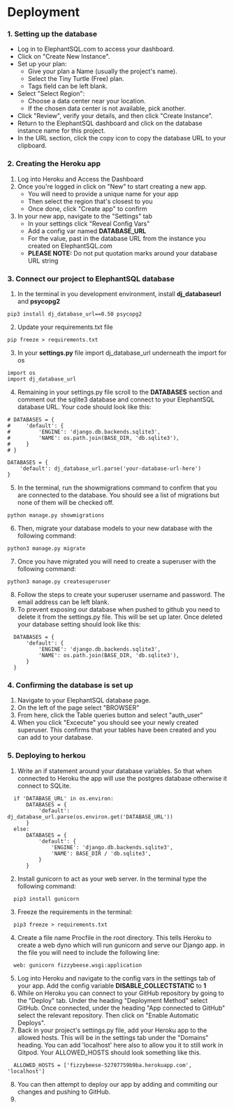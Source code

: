 # Deployment

### 1. Setting up the database
- Log in to ElephantSQL.com to access your dashboard.
- Click on "Create New Instance".
- Set up your plan:
  - Give your plan a Name (usually the project's name).
  - Select the Tiny Turtle (Free) plan.
  - Tags field can be left blank.
- Select "Select Region":
  - Choose a data center near your location.
  - If the chosen data center is not available, pick another.
- Click "Review", verify your details, and then click "Create Instance".
- Return to the ElephantSQL dashboard and click on the database instance name for this project.
- In the URL section, click the copy icon to copy the database URL to your clipboard.

### 2. Creating the Heroku app
1. Log into Heroku and Access the Dashboard
2. Once you're logged in click on "New" to start creating a new app.
    - You will need to provide a unique name for your app
    - Then select the region that's closest to you
    - Once done, click "Create app" to confirm
3. In your new app, navigate to the "Settings" tab
    - In your settings click "Reveal Config Vars"
    - Add a config var named **DATABASE_URL** 
    - For the value, past in the database URL from the instance you created on ElephantSQL.com
    - **PLEASE NOTE:** Do not put quotation marks around your database URL string


### 3. Connect our project to ElephantSQL database
1. In the terminal in you development environment, install **dj_databaseurl** and **psycopg2**
  ```
  pip3 install dj_database_url==0.50 psycopg2
  ```
2. Update your requirements.txt file
  ```
  pip freeze > requirements.txt
  ```
3. In your **settings.py** file import dj_database_url underneath the import for os
  ``` 
  import os
  import dj_database_url
  ```
4. Remaining in your settings.py file scroll to the **DATABASES** section and comment out the sqlite3 database and connect to your ElephantSQL database URL. Your code should look like this:
  ```
  # DATABASES = {
  #     'default': {
  #         'ENGINE': 'django.db.backends.sqlite3',
  #         'NAME': os.path.join(BASE_DIR, 'db.sqlite3'),
  #     }
  # }
     
  DATABASES = {
      'default': dj_database_url.parse('your-database-url-here')
  }
  ```
5. In the terminal, run the showmigrations command to confirm that you are connected to the database. You should see a list of migrations but none of them will be checked off.
  ```
  python manage.py showmigrations
  ```
6. Then, migrate your database models to your new database with the following command:
  ```
  python3 manage.py migrate
  ```
7. Once you have migrated you will need to create a superuser with the following command:
  ```
  python3 manage.py createsuperuser
  ```
8. Follow the steps to create your superuser username and password. The email address can be left blank.
9. To prevent exposing our database when pushed to github you  need to delete it from the settings.py file. This will be set up later. Once deleted your database setting should look like this:
```
  DATABASES = {
      'default': {
          'ENGINE': 'django.db.backends.sqlite3',
          'NAME': os.path.join(BASE_DIR, 'db.sqlite3'),
      }
  }
```

### 4. Confirming the database is set up
1. Navigate to your ElephantSQL database page.
2. On the left of the page select "BROWSER"
3. From here, click the Table queries button and select "auth_user"
4. When you click "Excecute" you should see your newly created superuser. This confirms that your tables have been created and you can add to your database.


### 5. Deploying to herkou
1. Write an if statement around your database variables. So that when connected to Heroku the app will use the postgres database otherwise it connect to SQLite.
```
  if 'DATABASE_URL' in os.environ:
      DATABASES = {
          'default': dj_database_url.parse(os.environ.get('DATABASE_URL'))
      }
  else:
      DATABASES = {
          'default': {
              'ENGINE': 'django.db.backends.sqlite3',
              'NAME': BASE_DIR / 'db.sqlite3',
          }
      }
```
2. Install gunicorn to act as your web server. In the terminal type the following command:
```
  pip3 install gunicorn
```
3. Freeze the requirements in the terminal:
```
  pip3 freeze > requirements.txt
```
4. Create a file name Procfile in the root directory. This tells Heroku to create a web dyno which will run gunicorn and serve our Django app. in the file you will need to include the following line:
```
  web: gunicorn fizzybeese.wsgi:application
```
5. Log into Heroku and navigate to the config vars in the settings tab of your app. Add the config variable **DISABLE_COLLECTSTATIC** to **1**
6. While on Heroku you can connect to your GitHub repository by going to the "Deploy" tab. Under the heading "Deployment Method" select GitHub. Once connected, under the heading "App connected to GitHub" select the relevant repository. Then click on "Enable Automatic Deploys".
7. Back in your project's settings.py file, add your Heroku app to the allowed hosts. This will be in the settings tab under the "Domains" heading. You can add 'localhost' here also to allow you it to still work in Gitpod. Your ALLOWED_HOSTS should look something like this.
```
  ALLOWED_HOSTS = ['fizzybeese-52707759b9ba.herokuapp.com', 'localhost']
```
8. You can then attempt to deploy our app by adding and commiting our changes and pushing to GitHub.
9. 

 





